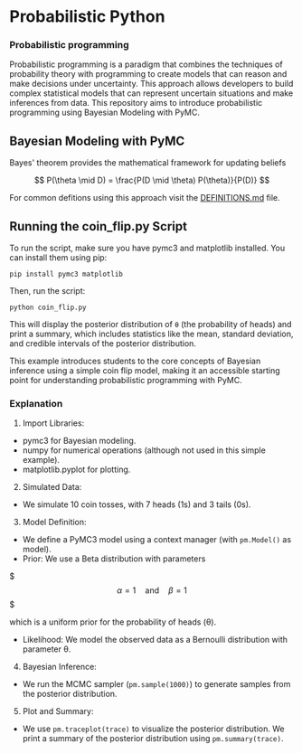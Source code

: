 # Probabilistic Python

### Probabilistic programming

Probabilistic programming is a paradigm that combines the techniques of probability theory with programming to create models that can reason and make decisions under uncertainty. This approach allows developers to build complex statistical models that can represent uncertain situations and make inferences from data. This repository aims to introduce probabilistic programming using Bayesian Modeling with PyMC.

## Bayesian Modeling with PyMC

Bayes' theorem provides the mathematical framework for updating beliefs

$$
P(\theta \mid D) = \frac{P(D \mid \theta) P(\theta)}{P(D)}
$$


For common defitions using this approach visit the [DEFINITIONS.md](DEFINITIONS.md) file.


## Running the coin_flip.py Script

To run the script, make sure you have pymc3 and matplotlib installed. You can install them using pip:

```
pip install pymc3 matplotlib
```

Then, run the script:

```
python coin_flip.py
```

This will display the posterior distribution of `θ` (the probability of heads) and print a summary, which includes statistics like the mean, standard deviation, and credible intervals of the posterior distribution.

This example introduces students to the core concepts of Bayesian inference using a simple coin flip model, making it an accessible starting point for understanding probabilistic programming with PyMC.


### Explanation

1. Import Libraries:

- pymc3 for Bayesian modeling.
- numpy for numerical operations (although not used in this simple example).
- matplotlib.pyplot for plotting.


2. Simulated Data:

- We simulate 10 coin tosses, with 7 heads (1s) and 3 tails (0s).


3. Model Definition:

- We define a PyMC3 model using a context manager (with `pm.Model()` as model).
- Prior: We use a Beta distribution with parameters 

$$$
\alpha = 1 \quad \text{and} \quad \beta = 1
$$$

which is a uniform prior for the probability of heads (θ).

- Likelihood: We model the observed data as a Bernoulli distribution with parameter θ.

4.  Bayesian Inference:

- We run the MCMC sampler (`pm.sample(1000)`) to generate samples from the posterior distribution.

5. Plot and Summary:

- We use `pm.traceplot(trace)` to visualize the posterior distribution.
We print a summary of the posterior distribution using `pm.summary(trace)`.

